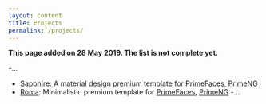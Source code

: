 ```yaml
---
layout: content
title: Projects
permalink: /projects/
---
```

**This page added on 28 May 2019. The list is not complete yet.**

-...
- [Sapphire](https://www.primefaces.org/sapphire-ng): A material design premium template for [PrimeFaces](https://www.primefaces.org/layouts/sapphire), [PrimeNG](https://www.primefaces.org/layouts/sapphire-ng)
- [Roma](https://www.primefaces.org/roma-ng): Minimalistic premium template for [PrimeFaces](https://www.primefaces.org/layouts/roma), [PrimeNG](https://www.primefaces.org/layouts/roma-ng)
-...